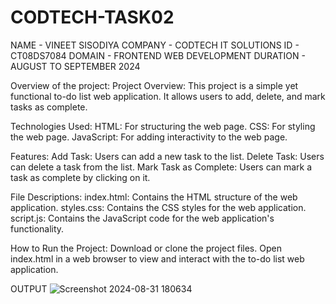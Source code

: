 # CODTECH-TASK02
NAME - VINEET SISODIYA COMPANY - CODTECH IT SOLUTIONS ID - CT08DS7084 DOMAIN - FRONTEND WEB DEVELOPMENT DURATION - AUGUST TO SEPTEMBER 2024

Overview of the project: Project Overview: This project is a simple yet functional to-do list web application. It allows users to add, delete, and mark tasks as complete.

Technologies Used: HTML: For structuring the web page. CSS: For styling the web page. JavaScript: For adding interactivity to the web page.

Features: Add Task: Users can add a new task to the list. Delete Task: Users can delete a task from the list. Mark Task as Complete: Users can mark a task as complete by clicking on it.

File Descriptions: index.html: Contains the HTML structure of the web application. styles.css: Contains the CSS styles for the web application. script.js: Contains the JavaScript code for the web application's functionality.

How to Run the Project: Download or clone the project files. Open index.html in a web browser to view and interact with the to-do list web application.

OUTPUT
![Screenshot 2024-08-31 180634](https://github.com/user-attachments/assets/5d274e9f-5187-44cc-b736-5c2c7695e336)
